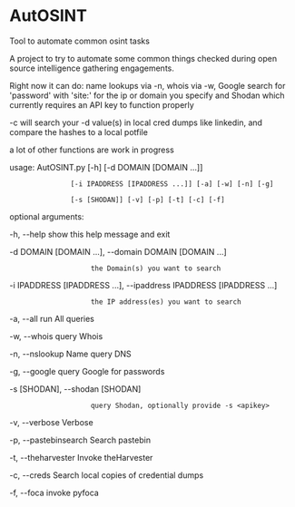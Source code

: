 # AutOSINT
Tool to automate common osint tasks

A project to try to automate some common things checked during open source intelligence gathering engagements.

Right now it can do: 
name lookups via -n, 
whois via -w, 
Google search for 'password' with 'site:' for the ip or domain you specify
and Shodan which currently requires an API key to function properly

-c will search your -d value(s) in local cred dumps like linkedin, and compare the hashes to a local potfile

a lot of other functions are work in progress


usage: AutOSINT.py [-h] [-d DOMAIN [DOMAIN ...]]

                   [-i IPADDRESS [IPADDRESS ...]] [-a] [-w] [-n] [-g]
                   
                   [-s [SHODAN]] [-v] [-p] [-t] [-c] [-f]

optional arguments:

  -h, --help            show this help message and exit
  
  -d DOMAIN [DOMAIN ...], --domain DOMAIN [DOMAIN ...]
  
                        the Domain(s) you want to search
                        
  -i IPADDRESS [IPADDRESS ...], --ipaddress IPADDRESS [IPADDRESS ...]
  
                        the IP address(es) you want to search
                        
  -a, --all             run All queries
  
  -w, --whois           query Whois
  
  -n, --nslookup        Name query DNS
  
  -g, --google          query Google for passwords
  
  -s [SHODAN], --shodan [SHODAN]
  
                        query Shodan, optionally provide -s <apikey>
                        
  -v, --verbose         Verbose
  
  -p, --pastebinsearch  Search pastebin
  
  -t, --theharvester    Invoke theHarvester
  
  -c, --creds           Search local copies of credential dumps
  
  -f, --foca            invoke pyfoca
